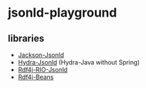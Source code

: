 # jsonld-playground

## libraries
- [Jackson-Jsonld](https://github.com/io-informatics/jackson-jsonld)
- [Hydra-Jsonld](https://github.com/dschulten/hydra-java) (Hydra-Java without Spring)
- [Rdf4j-RIO-Jsonld](https://rdf4j.org/documentation/programming/rio/)
- [Rdf4j-Beans](https://github.com/kburger/rdf4j-beans)
